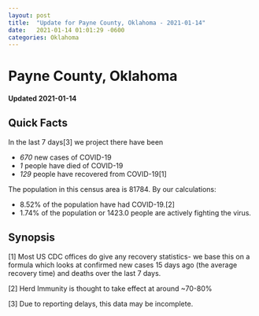 ```yaml
---
layout: post
title:  "Update for Payne County, Oklahoma - 2021-01-14"
date:   2021-01-14 01:01:29 -0600
categories: Oklahoma
---
```


# Payne County, Oklahoma
#### Updated 2021-01-14

## Quick Facts

In the last 7 days[3] we project there have been
- *670* new cases of COVID-19
- *1* people have died of COVID-19
- *129* people have recovered from COVID-19[1]

The population in this census area is 81784. By our calculations:
- 8.52% of the population have had COVID-19.[2]
- 1.74% of the population or 1423.0 people are actively fighting the virus.

## Synopsis




[1] Most US CDC offices do give any recovery statistics- we base this on a formula which looks at confirmed new cases
15 days ago (the average recovery time) and deaths over the last 7 days.

[2] Herd Immunity is thought to take effect at around ~70-80%

[3] Due to reporting delays, this data may be incomplete.
 
    